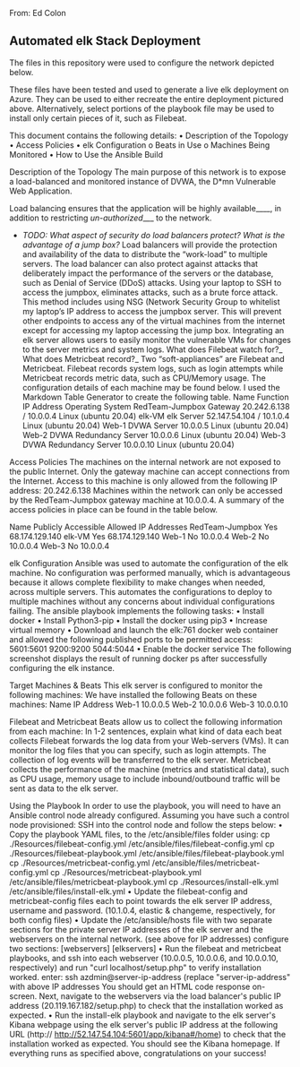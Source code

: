 From: Ed Colon
## Automated elk Stack Deployment

The files in this repository were used to configure the network depicted below.
 

These files have been tested and used to generate a live elk deployment on Azure. They can be used to either recreate the entire deployment pictured above. Alternatively, select portions of the playbook file may be used to install only certain pieces of it, such as Filebeat.
 
This document contains the following details:
•	Description of the Topology
•	Access Policies
•	elk Configuration
o	Beats in Use
o	Machines Being Monitored
•	How to Use the Ansible Build

Description of the Topology
The main purpose of this network is to expose a load-balanced and monitored instance of DVWA, the D*mn Vulnerable Web Application.

Load balancing ensures that the application will be highly available____, in addition to restricting _un-authorized____ to the network.
- _TODO: What aspect of security do load balancers protect? What is the advantage of a jump box?_
Load balancers will provide the protection and availability of the data to distribute the “work-load” to multiple servers. The load balancer can also protect against attacks that deliberately impact the performance of the servers or the database, such as Denial of Service (DDoS) attacks. Using your laptop to SSH to access the jumpbox, eliminates attacks, such as a brute force attack. This method includes using NSG (Network Security Group to whitelist my laptop’s IP address to access the jumpbox server. This will prevent other endpoints to access any of the virtual machines from the internet except for accessing my laptop accessing the jump box.
Integrating an elk server allows users to easily monitor the vulnerable VMs for changes to the server metrics and system logs. 
What does Filebeat watch for?_
What does Metricbeat record?_
Two “soft-appliances” are Filebeat and Metricbeat. Filebeat records system logs, such as login attempts while Metricbeat records metric data, such as CPU/Memory usage.
The configuration details of each machine may be found below. I used the Markdown Table Generator to create the following table.
Name	Function	IP Address	                Operating System
RedTeam-Jumpbox	Gateway	20.242.6.138 / 10.0.0.4	        Linux (ubuntu 20.04)
elk-VM	elk Server	52.147.54.104 / 10.1.0.4	Linux (ubuntu 20.04)
Web-1	DVWA Server	10.0.0.5	                Linux (ubuntu 20.04)
Web-2	DVWA Redundancy Server	10.0.0.6	        Linux (ubuntu 20.04)
Web-3	DVWA Redundancy Server	10.0.0.10	        Linux (ubuntu 20.04)

Access Policies
The machines on the internal network are not exposed to the public Internet.
Only the gateway machine can accept connections from the Internet. Access to this machine is only allowed from the following IP address: 20.242.6.138
Machines within the network can only be accessed by the RedTeam-Jumpbox gateway machine at 10.0.0.4.
A summary of the access policies in place can be found in the table below.

Name		Publicly Accessible				Allowed IP Addresses
RedTeam-Jumpbox		Yes					68.174.129.140
elk-VM			Yes					68.174.129.140
Web-1			No					10.0.0.4
Web-2			No					10.0.0.4
Web-3			No					10.0.0.4

elk Configuration
Ansible was used to automate the configuration of the elk machine. No configuration was performed manually, which is advantageous because it allows complete flexibility to make changes when needed, across multiple servers. This automates the configurations to deploy to multiple machines without any concerns about individual configurations failing.
The ansible playbook implements the following tasks:
•	Install docker
•	Install Python3-pip
•	Install the docker using pip3
•	Increase virtual memory
•	Download and launch the elk:761 docker web container and allowed the following published ports to be permitted access: 5601:5601 9200:9200 5044:5044
•	Enable the docker service
The following screenshot displays the result of running docker ps after successfully configuring the elk instance.
 
Target Machines & Beats
This elk server is configured to monitor the following machines:
We have installed the following Beats on these machines:
Name	IP Address
Web-1	10.0.0.5
Web-2	10.0.0.6
Web-3	10.0.0.10

Filebeat and Metricbeat
Beats allow us to collect the following information from each machine: In 1-2 sentences, explain what kind of data each beat collects
Filebeat forwards the log data from your Web-servers (VMs). It can monitor the log files that you can specify, such as login attempts. The collection of log events will be transferred to the elk server.
Metricbeat collects the performance of the machine (metrics and statistical data), such as CPU usage, memory usage to include inbound/outbound traffic will be sent as data to the elk server.

Using the Playbook
In order to use the playbook, you will need to have an Ansible control node already configured. Assuming you have such a control node provisioned:
SSH into the control node and follow the steps below:
•	Copy the playbook YAML files, to the /etc/ansible/files folder using:
cp ./Resources/filebeat-config.yml /etc/ansible/files/filebeat-config.yml
cp ./Resources/filebeat-playbook.yml /etc/ansible/files/filebeat-playbook.yml
cp ./Resources/metricbeat-config.yml /etc/ansible/files/metricbeat-config.yml
cp ./Resources/metricbeat-playbook.yml /etc/ansible/files/metricbeat-playbook.yml
cp ./Resources/install-elk.yml /etc/ansible/files/install-elk.yml
•	Update the filebeat-config and metricbeat-config files each to point towards the elk server IP address, username and password. (10.1.0.4, elastic & changeme, respectively, for both config files)
•	Update the /etc/ansible/hosts file with two separate sections for the private server IP addresses of the elk server and the webservers on the internal network. (see above for IP addresses) configure two sections: [webservers] [elkservers]
•	Run the filebeat and metricbeat playbooks, and ssh into each webserver (10.0.0.5, 10.0.0.6, and 10.0.0.10, respectively) and run "curl localhost/setup.php" to verify installation worked.
enter: ssh azdmin@server-ip-address (replace "server-ip-address" with above IP addresses
You should get an HTML code response on-screen. Next, navigate to the webservers via the load balancer's public IP address (20.119.167.182/setup.php) to check that the installation worked as expected.
•	Run the install-elk playbook and navigate to the elk server's Kibana webpage using the elk server's public IP address at the following URL (http:// http://52.147.54.104:5601/app/kibana#/home) to check that the installation worked as expected. You should see the Kibana homepage.
If everything runs as specified above, congratulations on your success!


